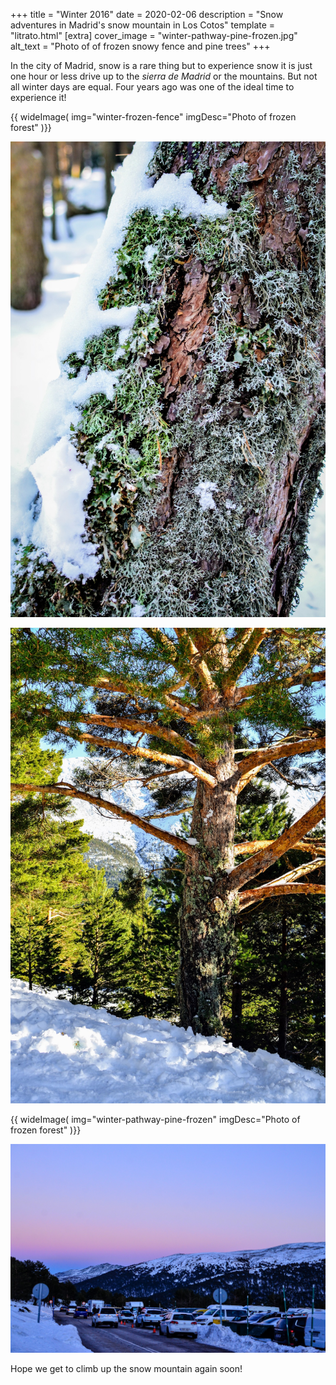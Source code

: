 +++
title = "Winter 2016"
date = 2020-02-06
description = "Snow adventures in Madrid's snow mountain in Los Cotos"
template = "litrato.html"
[extra]
cover_image = "winter-pathway-pine-frozen.jpg"
alt_text = "Photo of of frozen snowy fence and pine trees"
+++

In the city of Madrid, snow is a rare thing but to experience snow it is just one hour or less drive up to the *sierra de Madrid* or the mountains. But not all winter days are equal. Four years ago was one of the ideal time to experience it!

{{ wideImage(
    img="winter-frozen-fence"
    imgDesc="Photo of frozen forest"
)}}


![](winter-2016-pine-tree-bark.jpg)

![](winter-pine-tree-snow-ground.jpg)

{{ wideImage(
    img="winter-pathway-pine-frozen"
    imgDesc="Photo of frozen forest"
)}}

![](winter-gradient-dusk-sky.jpg)

Hope we get to climb up the snow mountain again soon!
